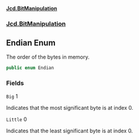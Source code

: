 #### [Jcd.BitManipulation](index.md 'index')

### [Jcd.BitManipulation](Jcd.BitManipulation 'Jcd.BitManipulation')

## Endian Enum

The order of the bytes in memory.

```csharp
public enum Endian
```

### Fields

<a name='Jcd.BitManipulation.Endian.Big'></a>

`Big` 1

Indicates that the most significant byte is at index 0.

<a name='Jcd.BitManipulation.Endian.Little'></a>

`Little` 0

Indicates that the least significant byte is at index 0.